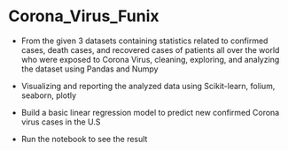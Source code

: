 # Corona_Virus_Funix
-	From the given 3 datasets containing statistics related to confirmed cases, death cases, and recovered cases of patients all over the world who were exposed to Corona Virus, cleaning, exploring, and analyzing the dataset using Pandas and Numpy 
-	Visualizing and reporting the analyzed data using Scikit-learn, folium, seaborn, plotly
-	Build a basic linear regression model to predict new confirmed Corona virus cases in the U.S

- Run the notebook to see the result	
